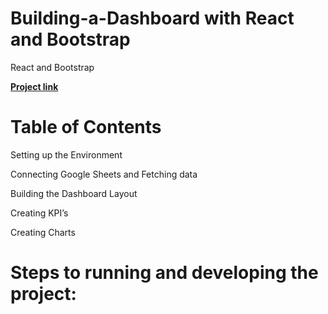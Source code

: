 # Building-a-Dashboard with React and Bootstrap
React and Bootstrap

[**Project link**](https://www.dennismburu.tech/)
# Table of Contents

Setting up the Environment

Connecting Google Sheets and Fetching data

Building the Dashboard Layout

Creating KPI’s

Creating Charts

# **Steps to running and developing the project**:
